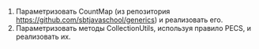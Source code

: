 1) Параметризовать CountMap (из репозитория https://github.com/sbtjavaschool/generics) и реализовать его.
2) Параметризовать методы CollectionUtils, используя правило PECS, и реализовать их.

